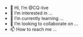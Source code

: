 - 👋 Hi, I’m @CQ-live
- 👀 I’m interested in ...
- 🌱 I’m currently learning ...
- 💞️ I’m looking to collaborate on ...
- 📫 How to reach me ...

<!---
CQ-live/CQ-live is a ✨ special ✨ repository because its `README.md` (this file) appears on your GitHub profile.
You can click the Preview link to take a look at your changes.
--->
